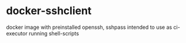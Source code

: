 # docker-sshclient

docker image with preinstalled openssh, sshpass intended to use as ci-executor running shell-scripts
